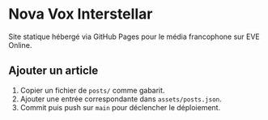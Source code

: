 # Nova Vox Interstellar

Site statique hébergé via GitHub Pages pour le média francophone sur EVE Online.

## Ajouter un article
1. Copier un fichier de `posts/` comme gabarit.
2. Ajouter une entrée correspondante dans `assets/posts.json`.
3. Commit puis push sur `main` pour déclencher le déploiement.
